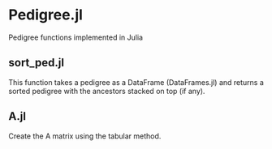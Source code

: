 # Pedigree.jl

Pedigree functions implemented in Julia

## sort_ped.jl

This function takes a pedigree as a DataFrame (DataFrames.jl) and returns a sorted pedigree with the ancestors stacked on top (if any). 

## A.jl

Create the A matrix using the tabular method. 
